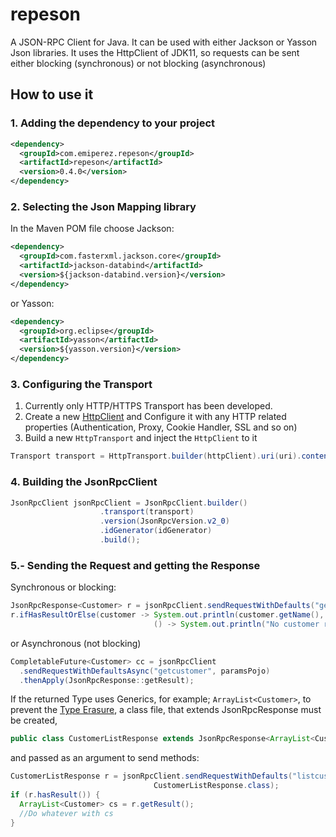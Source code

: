 # repeson
A JSON-RPC Client for Java.
It can be used with either Jackson or Yasson Json libraries.
It uses the HttpClient of JDK11, so requests can be sent either blocking (synchronous) or not blocking (asynchronous)
## How to use it
### 1. Adding the dependency to your project
```xml
<dependency>
  <groupId>com.emiperez.repeson</groupId>
  <artifactId>repeson</artifactId>
  <version>0.4.0</version>
</dependency>
```
### 2. Selecting the Json Mapping library
In the Maven POM file choose
Jackson:
```xml
<dependency>
  <groupId>com.fasterxml.jackson.core</groupId>
  <artifactId>jackson-databind</artifactId>
  <version>${jackson-databind.version}</version>
</dependency>
```
or Yasson:
```xml
<dependency>
  <groupId>org.eclipse</groupId>
  <artifactId>yasson</artifactId>
  <version>${yasson.version}</version>
</dependency>
```
### 3. Configuring the Transport
1. Currently only HTTP/HTTPS Transport has been developed.
1. Create a new [HttpClient](https://openjdk.java.net/groups/net/httpclient/intro.html) and Configure it with any HTTP related properties (Authentication, Proxy, Cookie Handler, SSL and so on)
1. Build a new `HttpTransport` and inject the `HttpClient` to it
```java
Transport transport = HttpTransport.builder(httpClient).uri(uri).contentType(contentType).build();
```
### 4. Building the JsonRpcClient
```java
JsonRpcClient jsonRpcClient = JsonRpcClient.builder()
					.transport(transport)
					.version(JsonRpcVersion.v2_0)
					.idGenerator(idGenerator)
					.build();
```
### 5.- Sending the Request and getting the Response
Synchronous or blocking:
```java
JsonRpcResponse<Customer> r = jsonRpcClient.sendRequestWithDefaults("getcustomer", paramsPojo);
r.ifHasResultOrElse(customer -> System.out.println(customer.getName(),
								() -> System.out.println("No customer returned"));
```
or Asynchronous (not blocking)
```java
CompletableFuture<Customer> cc = jsonRpcClient
  .sendRequestWithDefaultsAsync("getcustomer", paramsPojo)
  .thenApply(JsonRpcResponse::getResult);
```
If the returned Type uses Generics, for example; `ArrayList<Customer>`, to prevent the [Type Erasure](https://docs.oracle.com/javase/tutorial/java/generics/erasure.html), a class file, that extends JsonRpcResponse must be created,
```java
public class CustomerListResponse extends JsonRpcResponse<ArrayList<Customer>> {}
```
and passed as an argument to send methods:
```java
CustomerListResponse r = jsonRpcClient.sendRequestWithDefaults("listcustomers", paramsPojo, 
								CustomerListResponse.class);
if (r.hasResult()) {
  ArrayList<Customer> cs = r.getResult();
  //Do whatever with cs
}
```
